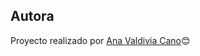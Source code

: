 
## Autora 
Proyecto realizado por [Ana Valdivia Cano](https://www.linkedin.com/in/anavaldiviacano/)😊


